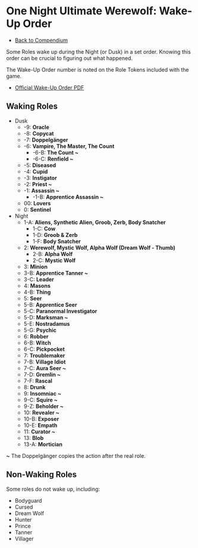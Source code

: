 # One Night Ultimate Werewolf: Wake-Up Order

- [Back to Compendium](/#/view/view/werewolf~compendium)

Some Roles wake up during the Night (or Dusk) in a set order.
Knowing this order can be crucial to figuring out what happened.

The Wake-Up Order number is noted on the Role Tokens included with the game.

- [Official Wake-Up Order PDF](https://cdn.shopify.com/s/files/1/0740/4855/files/Wake_Order_5.0.pdf?38)

## Waking Roles

- Dusk  
  - -9: **Oracle**
  - -8: **Copycat**
  - -7: **Doppelgänger**  
  - -6: **Vampire, The Master, The Count**
      - -6-B: **The Count ~**
      - -6-C: **Renfield ~**  
  - -5: **Diseased**
  - -4: **Cupid**
  - -3: **Instigator**  
  - -2: **Priest ~**
  - -1: **Assassin ~**
      - -1-B: **Apprentice Assassin ~**
  - 00: **Lovers**
  - 0: **Sentinel**
- Night  
  - 1-A: **Aliens, Synthetic Alien, Groob, Zerb, Body Snatcher**
      - 1-C: **Cow**
      - 1-D: **Groob & Zerb**  
      - 1-F: **Body Snatcher** 
  - 2: **Werewolf, Mystic Wolf, Alpha Wolf (Dream Wolf - Thumb)** 
      - 2-B: **Alpha Wolf** 
      - 2-C: **Mystic Wolf** 
  - 3: **Minion** 
  - 3-B: **Apprentice Tanner ~**   
  - 3-C: **Leader** 
  - 4: **Masons** 
  - 4-B: **Thing** 
  - 5: **Seer** 
  - 5-B: **Apprentice Seer**   
  - 5-C: **Paranormal Investigator**   
  - 5-D: **Marksman ~** 
  - 5-E: **Nostradamus** 
  - 5-G: **Psychic** 
  - 6: **Robber** 
  - 6-B: **Witch** 
  - 6-C: **Pickpocket**   
  - 7: **Troublemaker** 
  - 7-B: **Village Idiot**   
  - 7-C: **Aura Seer ~** 
  - 7-D: **Gremlin ~** 
  - 7-F: **Rascal** 
  - 8: **Drunk** 
  - 9: **Insomniac ~**   
  - 9-C: **Squire ~** 
  - 9-Z: **Beholder ~**  
  - 10: **Revealer ~** 
  - 10-B: **Exposer** 
  - 10-E: **Empath** 
  - 11: **Curator ~** 
  - 13: **Blob** 
  - 13-A: **Mortician**   
  
**~** The Doppelgänger copies the action after the real role.

## Non-Waking Roles

Some roles do not wake up, including:

- Bodyguard
- Cursed
- Dream Wolf
- Hunter
- Prince
- Tanner
- Villager
